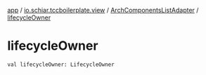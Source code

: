 [app](../../index.md) / [io.schiar.tccboilerplate.view](../index.md) / [ArchComponentsListAdapter](index.md) / [lifecycleOwner](./lifecycle-owner.md)

# lifecycleOwner

`val lifecycleOwner: LifecycleOwner`